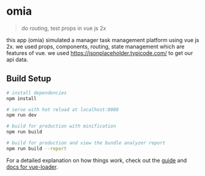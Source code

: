 # omia

> do routing, test props in vue js 2x

this app (omia) simulated a manager task management platform using vue js 2x.
we used props, components, routing, state management which are features of vue.
we used https://jsonplaceholder.typicode.com/ to get our api data.


## Build Setup

``` bash
# install dependencies
npm install

# serve with hot reload at localhost:8080
npm run dev

# build for production with minification
npm run build

# build for production and view the bundle analyzer report
npm run build --report
```

For a detailed explanation on how things work, check out the [guide](http://vuejs-templates.github.io/webpack/) and [docs for vue-loader](http://vuejs.github.io/vue-loader).
